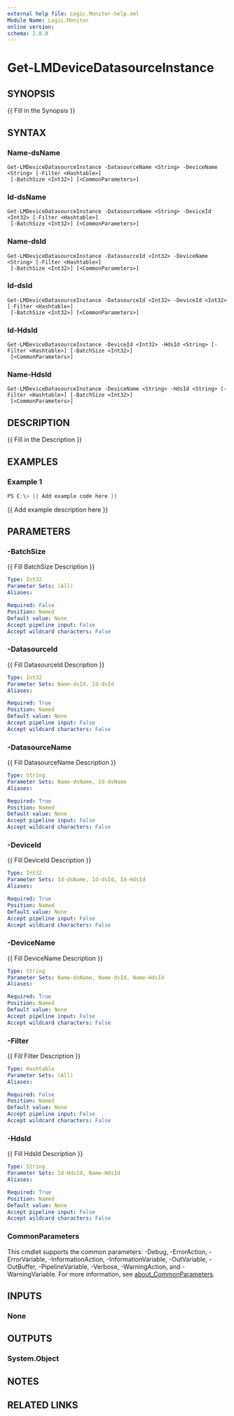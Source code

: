 ```yaml
---
external help file: Logic.Monitor-help.xml
Module Name: Logic.Monitor
online version:
schema: 2.0.0
---
```


# Get-LMDeviceDatasourceInstance

## SYNOPSIS
{{ Fill in the Synopsis }}

## SYNTAX

### Name-dsName
```
Get-LMDeviceDatasourceInstance -DatasourceName <String> -DeviceName <String> [-Filter <Hashtable>]
 [-BatchSize <Int32>] [<CommonParameters>]
```

### Id-dsName
```
Get-LMDeviceDatasourceInstance -DatasourceName <String> -DeviceId <Int32> [-Filter <Hashtable>]
 [-BatchSize <Int32>] [<CommonParameters>]
```

### Name-dsId
```
Get-LMDeviceDatasourceInstance -DatasourceId <Int32> -DeviceName <String> [-Filter <Hashtable>]
 [-BatchSize <Int32>] [<CommonParameters>]
```

### Id-dsId
```
Get-LMDeviceDatasourceInstance -DatasourceId <Int32> -DeviceId <Int32> [-Filter <Hashtable>]
 [-BatchSize <Int32>] [<CommonParameters>]
```

### Id-HdsId
```
Get-LMDeviceDatasourceInstance -DeviceId <Int32> -HdsId <String> [-Filter <Hashtable>] [-BatchSize <Int32>]
 [<CommonParameters>]
```

### Name-HdsId
```
Get-LMDeviceDatasourceInstance -DeviceName <String> -HdsId <String> [-Filter <Hashtable>] [-BatchSize <Int32>]
 [<CommonParameters>]
```

## DESCRIPTION
{{ Fill in the Description }}

## EXAMPLES

### Example 1
```powershell
PS C:\> {{ Add example code here }}
```

{{ Add example description here }}

## PARAMETERS

### -BatchSize
{{ Fill BatchSize Description }}

```yaml
Type: Int32
Parameter Sets: (All)
Aliases:

Required: False
Position: Named
Default value: None
Accept pipeline input: False
Accept wildcard characters: False
```

### -DatasourceId
{{ Fill DatasourceId Description }}

```yaml
Type: Int32
Parameter Sets: Name-dsId, Id-dsId
Aliases:

Required: True
Position: Named
Default value: None
Accept pipeline input: False
Accept wildcard characters: False
```

### -DatasourceName
{{ Fill DatasourceName Description }}

```yaml
Type: String
Parameter Sets: Name-dsName, Id-dsName
Aliases:

Required: True
Position: Named
Default value: None
Accept pipeline input: False
Accept wildcard characters: False
```

### -DeviceId
{{ Fill DeviceId Description }}

```yaml
Type: Int32
Parameter Sets: Id-dsName, Id-dsId, Id-HdsId
Aliases:

Required: True
Position: Named
Default value: None
Accept pipeline input: False
Accept wildcard characters: False
```

### -DeviceName
{{ Fill DeviceName Description }}

```yaml
Type: String
Parameter Sets: Name-dsName, Name-dsId, Name-HdsId
Aliases:

Required: True
Position: Named
Default value: None
Accept pipeline input: False
Accept wildcard characters: False
```

### -Filter
{{ Fill Filter Description }}

```yaml
Type: Hashtable
Parameter Sets: (All)
Aliases:

Required: False
Position: Named
Default value: None
Accept pipeline input: False
Accept wildcard characters: False
```

### -HdsId
{{ Fill HdsId Description }}

```yaml
Type: String
Parameter Sets: Id-HdsId, Name-HdsId
Aliases:

Required: True
Position: Named
Default value: None
Accept pipeline input: False
Accept wildcard characters: False
```

### CommonParameters
This cmdlet supports the common parameters: -Debug, -ErrorAction, -ErrorVariable, -InformationAction, -InformationVariable, -OutVariable, -OutBuffer, -PipelineVariable, -Verbose, -WarningAction, and -WarningVariable. For more information, see [about_CommonParameters](http://go.microsoft.com/fwlink/?LinkID=113216).

## INPUTS

### None
## OUTPUTS

### System.Object
## NOTES

## RELATED LINKS
